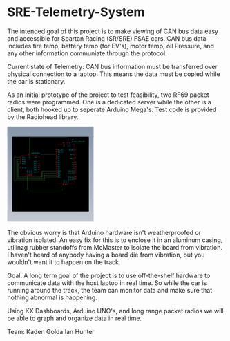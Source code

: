 # SRE-Telemetry-System

The intended goal of this project is to make viewing of CAN bus data easy and accessible for 
Spartan Racing (SR/SRE) FSAE cars. CAN bus data includes tire temp, battery temp (for EV's),
motor temp, oil Pressure, and any other information communiate through the protocol. 

Current state of Telemetry:
CAN bus information must be transferred over physical connection to a laptop. This means 
the data must be copied while the car is stationary. 

As an initial prototype of the project to test feasibility, two RF69 packet radios were programmed. 
One is a dedicated server while the other is a client, both hooked up to seperate Arduino Mega's.
Test code is provided by the Radiohead library. 

<img src="https://github.com/kadenshayden/SRE-Telemetry-System/blob/main/simpleVCU%20senderreceiver%20prototype%20node.png" width="200" height="220" />

The obvious worry is that Arduino hardware isn't weatherproofed or vibration isolated. An easy fix for this is to enclose it in an aluminum casing, utilinzg rubber standoffs from McMaster to isolate the board from vibration. I haven't heard of anybody having a board die from vibration, but you wouldn't want it to happen on the track. 

Goal:
A long term goal of the project is to use off-the-shelf hardware to communicate data with the 
host laptop in real time. So while the car is running around the track, the team can monitor 
data and make sure that nothing abnormal is happening. 

Using KX Dashboards, Arduino UNO's, and long range packet radios we will be able to graph and organize data in real time. 

Team:
Kaden Golda
Ian Hunter
